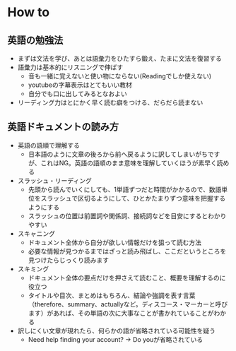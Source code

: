# How to


## 英語の勉強法
* まずは文法を学び、あとは語彙力をひたすら鍛え、たまに文法を復習する
* 語彙力は基本的にリスニングで伸ばす
    * 音も一緒に覚えないと使い物にならない(Readingでしか使えない)
    * youtubeの字幕表示はとてもいい教材
    * 自分でも口に出してみるとなおよい
* リーディング力はとにかく早く読む癖をつける、だらだら読まない


## 英語ドキュメントの読み方
* 英語の語順で理解する
    * 日本語のように文章の後ろから前へ戻るように訳してしまいがちですが、これはNG。英語の語順のまま意味を理解していくほうが素早く読める
* スラッシュ・リーディング
    * 先頭から読んでいくにしても、1単語ずつだと時間がかかるので、数語単位をスラッシュで区切るようにして、ひとかたまりずつ意味を把握するようにする
    * スラッシュの位置は前置詞や関係詞、接続詞などを目安にするとわかりやすい
* スキャニング
    * ドキュメント全体から自分が欲しい情報だけを狙って読む方法
    * 必要な情報が見つかるまではざっと読み飛ばし、ここだというところを見つけたらじっくり読みます
* スキミング
    * ドキュメント全体の要点だけを押さえて読むこと、概要を理解するのに役立つ
    * タイトルや目次、まとめはもちろん、結論や強調を表す言葉（therefore、summary、actuallyなど。ディスコース・マーカーと呼びます）があれば、その単語の次に大事なことが書かれていることがわかる
* 訳しにくい文章が現れたら、何らかの語が省略されている可能性を疑う
    * Need help finding your account? -> Do youが省略されている
